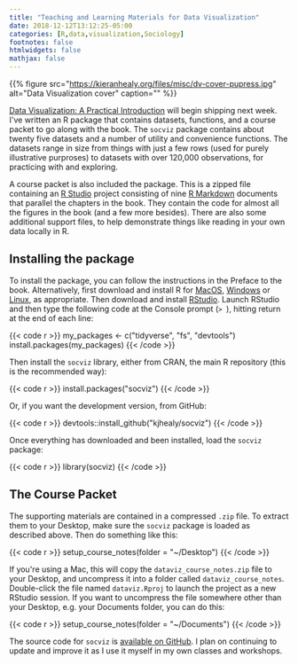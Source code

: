 ```yaml
---
title: "Teaching and Learning Materials for Data Visualization"
date: 2018-12-12T13:12:25-05:00
categories: [R,data,visualization,Sociology]
footnotes: false
htmlwidgets: false
mathjax: false
---
```



{{% figure src="https://kieranhealy.org/files/misc/dv-cover-pupress.jpg" alt="Data Visualization cover" caption="" %}}

[Data Visualization: A Practical Introduction](https://www.amazon.com/Data-Visualization-Introduction-Kieran-Healy/dp/0691181624) will begin shipping next week. I've written an R package that contains datasets, functions, and a course packet to go along with the book. The `socviz` package contains about twenty five datasets and a number of utility and convenience functions. The datasets range in size from things with just a few rows (used for purely illustrative purproses) to datasets with over 120,000 observations, for practicing with and exploring. 

A course packet is also included the package. This is a zipped file containing an [R Studio](http://rstudio.com) project consisting of nine [R Markdown](http://rmarkdown.rstudio.com) documents that parallel the chapters in the book. They contain the code for almost all the figures in the book (and a few more besides). There are also some additional support files, to help demonstrate things like reading in your own data locally in R.

## Installing the package

To install the package, you can follow the instructions in the Preface to the book. Alternatively, first download and install R for [MacOS](https://cran.r-project.org/bin/macosx/), [Windows](https://cran.r-project.org/bin/windows/) or [Linux](https://cran.r-project.org/bin/linux/), as appropriate. Then download and install [RStudio](http://rstudio.com/download/). Launch RStudio and then type the following code at the Console prompt (`> `), hitting return at the end of each line:

{{< code r >}}
my_packages <- c("tidyverse", "fs", "devtools")
install.packages(my_packages)
{{< /code >}}

Then install the `socviz` library, either from CRAN, the main R repository (this is the recommended way):

{{< code r >}}
install.packages("socviz")
{{< /code >}}

Or, if you want the development version, from GitHub:

{{< code r >}}
devtools::install_github("kjhealy/socviz")
{{< /code >}}

Once everything has downloaded and been installed, load the `socviz` package: 

{{< code r >}}
library(socviz)
{{< /code >}}

## The Course Packet

The supporting materials are contained in a compressed `.zip` file. To extract them to your Desktop, make sure the `socviz` package is loaded as described above. Then do something like this:

{{< code r >}}
setup_course_notes(folder = "~/Desktop")
{{< /code >}}

If you're using a Mac, this will copy the `dataviz_course_notes.zip` file to your Desktop, and uncompress it into a folder called `dataviz_course_notes`. Double-click the file named `dataviz.Rproj` to launch the project as a new RStudio session. If you want to uncompress the file somewhere other than your Desktop, e.g. your Documents folder, you can do this:

{{< code r >}}
setup_course_notes(folder = "~/Documents")
{{< /code >}}



The source code for `socviz` is [available on GitHub](https://github.com/kjhealy/socviz). I plan on continuing to update and improve it as I use it myself in my own classes and workshops.
